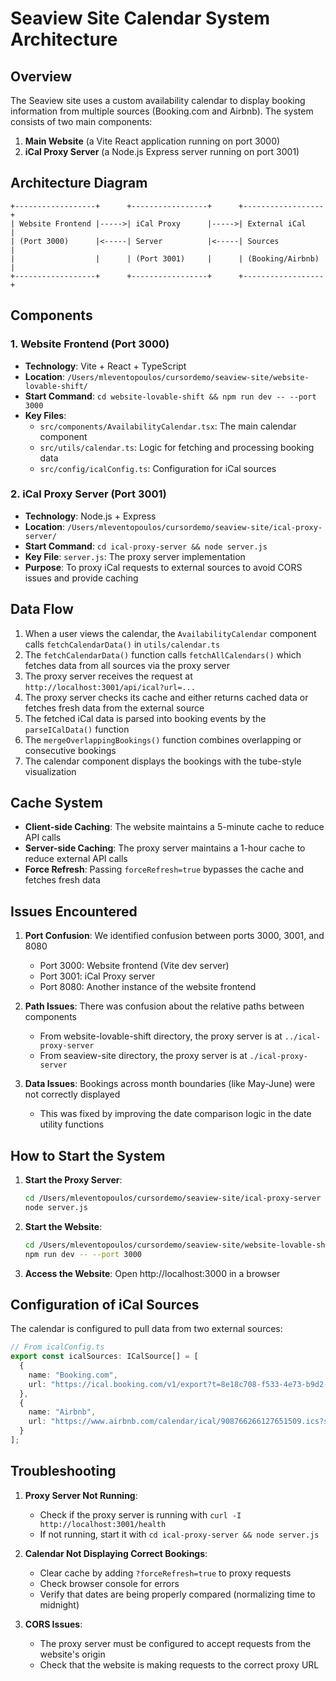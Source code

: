 # Seaview Site Calendar System Architecture

## Overview

The Seaview site uses a custom availability calendar to display booking information from multiple sources (Booking.com and Airbnb). The system consists of two main components:

1. **Main Website** (a Vite React application running on port 3000)
2. **iCal Proxy Server** (a Node.js Express server running on port 3001)

## Architecture Diagram

```
+------------------+      +-----------------+      +------------------+
| Website Frontend |----->| iCal Proxy      |----->| External iCal    |
| (Port 3000)      |<-----| Server          |<-----| Sources          |
|                  |      | (Port 3001)     |      | (Booking/Airbnb) |
+------------------+      +-----------------+      +------------------+
```

## Components

### 1. Website Frontend (Port 3000)

- **Technology**: Vite + React + TypeScript
- **Location**: `/Users/mleventopoulos/cursordemo/seaview-site/website-lovable-shift/`
- **Start Command**: `cd website-lovable-shift && npm run dev -- --port 3000`
- **Key Files**:
  - `src/components/AvailabilityCalendar.tsx`: The main calendar component
  - `src/utils/calendar.ts`: Logic for fetching and processing booking data
  - `src/config/icalConfig.ts`: Configuration for iCal sources

### 2. iCal Proxy Server (Port 3001)

- **Technology**: Node.js + Express
- **Location**: `/Users/mleventopoulos/cursordemo/seaview-site/ical-proxy-server/`
- **Start Command**: `cd ical-proxy-server && node server.js`
- **Key File**: `server.js`: The proxy server implementation
- **Purpose**: To proxy iCal requests to external sources to avoid CORS issues and provide caching

## Data Flow

1. When a user views the calendar, the `AvailabilityCalendar` component calls `fetchCalendarData()` in `utils/calendar.ts`
2. The `fetchCalendarData()` function calls `fetchAllCalendars()` which fetches data from all sources via the proxy server
3. The proxy server receives the request at `http://localhost:3001/api/ical?url=...`
4. The proxy server checks its cache and either returns cached data or fetches fresh data from the external source
5. The fetched iCal data is parsed into booking events by the `parseICalData()` function
6. The `mergeOverlappingBookings()` function combines overlapping or consecutive bookings
7. The calendar component displays the bookings with the tube-style visualization

## Cache System

- **Client-side Caching**: The website maintains a 5-minute cache to reduce API calls
- **Server-side Caching**: The proxy server maintains a 1-hour cache to reduce external API calls
- **Force Refresh**: Passing `forceRefresh=true` bypasses the cache and fetches fresh data

## Issues Encountered

1. **Port Confusion**: We identified confusion between ports 3000, 3001, and 8080
   - Port 3000: Website frontend (Vite dev server)
   - Port 3001: iCal Proxy server
   - Port 8080: Another instance of the website frontend

2. **Path Issues**: There was confusion about the relative paths between components
   - From website-lovable-shift directory, the proxy server is at `../ical-proxy-server`
   - From seaview-site directory, the proxy server is at `./ical-proxy-server`

3. **Data Issues**: Bookings across month boundaries (like May-June) were not correctly displayed
   - This was fixed by improving the date comparison logic in the date utility functions

## How to Start the System

1. **Start the Proxy Server**:
   ```bash
   cd /Users/mleventopoulos/cursordemo/seaview-site/ical-proxy-server
   node server.js
   ```

2. **Start the Website**:
   ```bash
   cd /Users/mleventopoulos/cursordemo/seaview-site/website-lovable-shift
   npm run dev -- --port 3000
   ```

3. **Access the Website**: Open http://localhost:3000 in a browser

## Configuration of iCal Sources

The calendar is configured to pull data from two external sources:

```typescript
// From icalConfig.ts
export const icalSources: ICalSource[] = [
  {
    name: "Booking.com",
    url: "https://ical.booking.com/v1/export?t=8e18c708-f533-4e73-b9d2-a7be35ca1899"
  },
  {
    name: "Airbnb",
    url: "https://www.airbnb.com/calendar/ical/908766266127651509.ics?s=b886adc0ae4b9ad7df1faf690af8f5d6"
  }
];
```

## Troubleshooting

1. **Proxy Server Not Running**: 
   - Check if the proxy server is running with `curl -I http://localhost:3001/health`
   - If not running, start it with `cd ical-proxy-server && node server.js`

2. **Calendar Not Displaying Correct Bookings**:
   - Clear cache by adding `?forceRefresh=true` to proxy requests
   - Check browser console for errors
   - Verify that dates are being properly compared (normalizing time to midnight)

3. **CORS Issues**:
   - The proxy server must be configured to accept requests from the website's origin
   - Check that the website is making requests to the correct proxy URL 